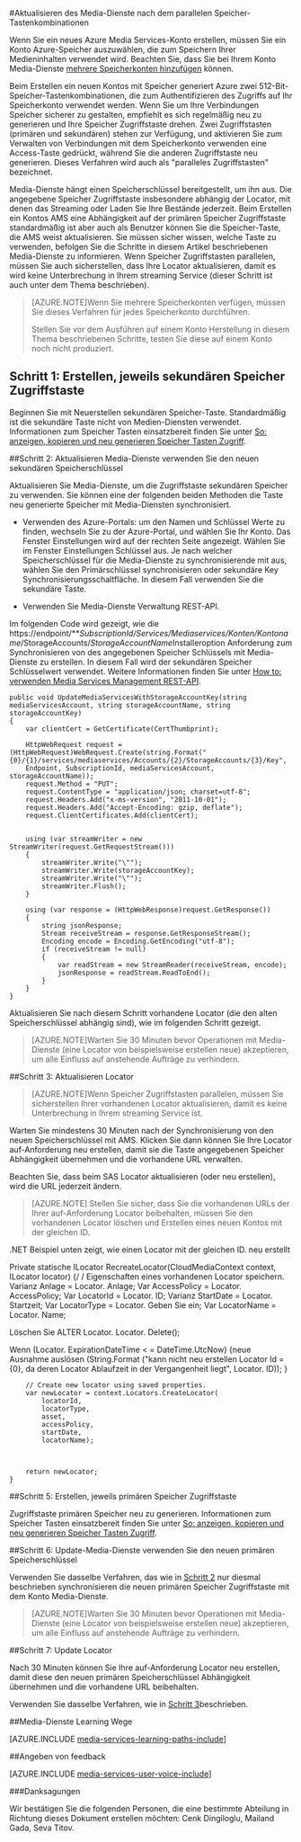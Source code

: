 <properties 
    pageTitle="Media-Dienste nach parallelen Speicher Zugriffstasten aktualisieren | Microsoft Azure" 
    description="Dieser Artikel bieten Ihnen Leitfäden zum nach parallelen Speicher Zugriffstasten Media-Dienste zu aktualisieren." 
    services="media-services" 
    documentationCenter="" 
    authors="Juliako"
    manager="erikre" 
    editor=""/>

<tags 
    ms.service="media-services" 
    ms.workload="media" 
    ms.tgt_pltfrm="na" 
    ms.devlang="na" 
    ms.topic="article" 
    ms.date="09/26/2016" 
    ms.author="milangada;cenkdin;juliako"/>

#<a name="update-media-services-after-rolling-storage-access-keys"></a>Aktualisieren des Media-Dienste nach dem parallelen Speicher-Tastenkombinationen

Wenn Sie ein neues Azure Media Services-Konto erstellen, müssen Sie ein Konto Azure-Speicher auszuwählen, die zum Speichern Ihrer Medieninhalten verwendet wird. Beachten Sie, dass Sie bei Ihrem Konto Media-Dienste [mehrere Speicherkonten hinzufügen](meda-services-managing-multiple-storage-accounts.md) können.

Beim Erstellen ein neuen Kontos mit Speicher generiert Azure zwei 512-Bit-Speicher-Tastenkombinationen, die zum Authentifizieren des Zugriffs auf Ihr Speicherkonto verwendet werden. Wenn Sie um Ihre Verbindungen Speicher sicherer zu gestalten, empfiehlt es sich regelmäßig neu zu generieren und Ihre Speicher Zugriffstaste drehen. Zwei Zugriffstasten (primären und sekundären) stehen zur Verfügung, und aktivieren Sie zum Verwalten von Verbindungen mit dem Speicherkonto verwenden eine Access-Taste gedrückt, während Sie die anderen Zugriffstaste neu generieren. Dieses Verfahren wird auch als "paralleles Zugriffstasten" bezeichnet.

Media-Dienste hängt einen Speicherschlüssel bereitgestellt, um ihn aus. Die angegebene Speicher Zugriffstaste insbesondere abhängig der Locator, mit denen das Streaming oder Laden Sie Ihre Bestände jederzeit. Beim Erstellen ein Kontos AMS eine Abhängigkeit auf der primären Speicher Zugriffstaste standardmäßig ist aber auch als Benutzer können Sie die Speicher-Taste, die AMS weist aktualisieren. Sie müssen sicher wissen, welche Taste zu verwenden, befolgen Sie die Schritte in diesem Artikel beschriebenen Media-Dienste zu informieren. Wenn Speicher Zugriffstasten parallelen, müssen Sie auch sicherstellen, dass Ihre Locator aktualisieren, damit es wird keine Unterbrechung in Ihrem streaming Service (dieser Schritt ist auch unter dem Thema beschrieben).

>[AZURE.NOTE]Wenn Sie mehrere Speicherkonten verfügen, müssen Sie dieses Verfahren für jedes Speicherkonto durchführen.
>
>Stellen Sie vor dem Ausführen auf einem Konto Herstellung in diesem Thema beschriebenen Schritte, testen Sie diese auf einem Konto noch nicht produziert.


## <a name="step-1-regenerate-secondary-storage-access-key"></a>Schritt 1: Erstellen, jeweils sekundären Speicher Zugriffstaste

Beginnen Sie mit Neuerstellen sekundären Speicher-Taste. Standardmäßig ist die sekundäre Taste nicht von Medien-Diensten verwendet.  Informationen zum Speicher Tasten einsatzbereit finden Sie unter [So: anzeigen, kopieren und neu generieren Speicher Tasten Zugriff](../storage-create-storage-account.md#view-copy-and-regenerate-storage-access-keys).
  
##<a name="a-idstep2astep-2--update-media-services-to-use-the-new-secondary-storage-key"></a><a id="step2"></a>Schritt 2: Aktualisieren Media-Dienste verwenden Sie den neuen sekundären Speicherschlüssel

Aktualisieren Sie Media-Dienste, um die Zugriffstaste sekundären Speicher zu verwenden. Sie können eine der folgenden beiden Methoden die Taste neu generierte Speicher mit Media-Diensten synchronisiert.

- Verwenden des Azure-Portals: um den Namen und Schlüssel Werte zu finden, wechseln Sie zu der Azure-Portal, und wählen Sie Ihr Konto. Das Fenster Einstellungen wird auf der rechten Seite angezeigt. Wählen Sie im Fenster Einstellungen Schlüssel aus. Je nach welcher Speicherschlüssel für die Media-Dienste zu synchronisierende mit aus, wählen Sie den Primärschlüssel synchronisieren oder sekundäre Key Synchronisierungsschaltfläche. In diesem Fall verwenden Sie die sekundäre Taste.

- Verwenden Sie Media-Dienste Verwaltung REST-API.

Im folgenden Code wird gezeigt, wie die https://endpoint/***SubscriptionId/Services/Mediaservices/Konten/Kontoname*/StorageAccounts/*StorageAccountName*Installeroption Anforderung zum Synchronisieren von des angegebenen Speicher Schlüssels mit Media-Dienste zu erstellen. In diesem Fall wird der sekundären Speicher Schlüsselwert verwendet. Weitere Informationen finden Sie unter [How to: verwenden Media Services Management REST-API](http://msdn.microsoft.com/library/azure/dn167656.aspx).
    
    public void UpdateMediaServicesWithStorageAccountKey(string mediaServicesAccount, string storageAccountName, string storageAccountKey)
    {
        var clientCert = GetCertificate(CertThumbprint);
        
        HttpWebRequest request = (HttpWebRequest)WebRequest.Create(string.Format("{0}/{1}/services/mediaservices/Accounts/{2}/StorageAccounts/{3}/Key",
        Endpoint, SubscriptionId, mediaServicesAccount, storageAccountName));
        request.Method = "PUT";
        request.ContentType = "application/json; charset=utf-8";
        request.Headers.Add("x-ms-version", "2011-10-01");
        request.Headers.Add("Accept-Encoding: gzip, deflate");
        request.ClientCertificates.Add(clientCert);
        
        
        using (var streamWriter = new StreamWriter(request.GetRequestStream()))
        {
            streamWriter.Write("\"");
            streamWriter.Write(storageAccountKey);
            streamWriter.Write("\"");
            streamWriter.Flush();
        }
        
        using (var response = (HttpWebResponse)request.GetResponse())
        {
            string jsonResponse;
            Stream receiveStream = response.GetResponseStream();
            Encoding encode = Encoding.GetEncoding("utf-8");
            if (receiveStream != null)
            {
                var readStream = new StreamReader(receiveStream, encode);
                jsonResponse = readStream.ReadToEnd();
            }
        }
    }

Aktualisieren Sie nach diesem Schritt vorhandene Locator (die den alten Speicherschlüssel abhängig sind), wie im folgenden Schritt gezeigt.

>[AZURE.NOTE]Warten Sie 30 Minuten bevor Operationen mit Media-Dienste (eine Locator von beispielsweise erstellen neue) akzeptieren, um alle Einfluss auf anstehende Aufträge zu verhindern.

##<a name="step-3-update-locators"></a>Schritt 3: Aktualisieren Locator

>[AZURE.NOTE]Wenn Speicher Zugriffstasten parallelen, müssen Sie sicherstellen Ihrer vorhandenen Locator aktualisieren, damit es keine Unterbrechung in Ihrem streaming Service ist.

Warten Sie mindestens 30 Minuten nach der Synchronisierung von den neuen Speicherschlüssel mit AMS. Klicken Sie dann können Sie Ihre Locator auf-Anforderung neu erstellen, damit sie die Taste angegebenen Speicher Abhängigkeit übernehmen und die vorhandene URL verwalten.

Beachten Sie, dass beim SAS Locator aktualisieren (oder neu erstellen), wird die URL jederzeit ändern.

>[AZURE.NOTE] Stellen Sie sicher, dass Sie die vorhandenen URLs der Ihrer auf-Anforderung Locator beibehalten, müssen Sie den vorhandenen Locator löschen und Erstellen eines neuen Kontos mit der gleichen ID.

.NET Beispiel unten zeigt, wie einen Locator mit der gleichen ID. neu erstellt

Private statische ILocator RecreateLocator(CloudMediaContext context, ILocator locator) {/ / Eigenschaften eines vorhandenen Locator speichern.
Varianz Anlage = Locator. Anlage; Var AccessPolicy = Locator. AccessPolicy; Var LocatorId = Locator. ID; Varianz StartDate = Locator. Startzeit; Var LocatorType = Locator. Geben Sie ein; Var LocatorName = Locator. Name;

Löschen Sie ALTER Locator.
Locator. Delete();

Wenn (Locator. ExpirationDateTime < = DateTime.UtcNow) {neue Ausnahme auslösen (String.Format ("kann nicht neu erstellen Locator Id = {0}, da deren Locator Ablaufzeit in der Vergangenheit liegt", Locator. ID)); }
    
        // Create new locator using saved properties.
        var newLocator = context.Locators.CreateLocator(
            locatorId,
            locatorType,
            asset,
            accessPolicy,
            startDate,
            locatorName);
    
    
    
        return newLocator;
    }


##<a name="step-5-regenerate--primary-storage-access-key"></a>Schritt 5: Erstellen, jeweils primären Speicher Zugriffstaste

Zugriffstaste primären Speicher neu zu generieren. Informationen zum Speicher Tasten einsatzbereit finden Sie unter [So: anzeigen, kopieren und neu generieren Speicher Tasten Zugriff](../storage-create-storage-account.md#view-copy-and-regenerate-storage-access-keys).

##<a name="step-6-update-media-services-to-use-the-new-primary-storage-key"></a>Schritt 6: Update-Media-Dienste verwenden Sie den neuen primären Speicherschlüssel
    
Verwenden Sie dasselbe Verfahren, das wie in [Schritt 2](media-services-roll-storage-access-keys.md#step2) nur diesmal beschrieben synchronisieren die neuen primären Speicher Zugriffstaste mit dem Konto Media-Dienste.

>[AZURE.NOTE]Warten Sie 30 Minuten bevor Operationen mit Media-Dienste (eine Locator von beispielsweise erstellen neue) akzeptieren, um alle Einfluss auf anstehende Aufträge zu verhindern.

##<a name="step-7-update-locators"></a>Schritt 7: Update Locator  

Nach 30 Minuten können Sie Ihre auf-Anforderung Locator neu erstellen, damit diese den neuen primären Speicherschlüssel Abhängigkeit übernehmen und die vorhandene URL beibehalten.

Verwenden Sie dasselbe Verfahren, wie in [Schritt 3](media-services-roll-storage-access-keys.md#step-3-update-locators)beschrieben.


##<a name="media-services-learning-paths"></a>Media-Dienste Learning Wege

[AZURE.INCLUDE [media-services-learning-paths-include](../../includes/media-services-learning-paths-include.md)]

##<a name="provide-feedback"></a>Angeben von feedback

[AZURE.INCLUDE [media-services-user-voice-include](../../includes/media-services-user-voice-include.md)]



###<a name="acknowledgments"></a>Danksagungen 

Wir bestätigen Sie die folgenden Personen, die eine bestimmte Abteilung in Richtung dieses Dokument erstellen möchten: Cenk Dingiloglu, Mailand Gada, Seva Titov.
